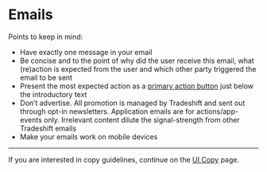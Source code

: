 # Emails

Points to keep in mind:

* Have exactly one message in your email
* Be concise and to the point of why did the user receive this email, what (re)action is expected from the user and which other party triggered the email to be sent
* Present the most expected action as a [primary action button](http://tradeshift.github.io/docs/#design/copy/buttons.html) just below the introductory text
* Don’t advertise. All promotion is managed by Tradeshift and sent out through opt-in newsletters. Application emails are for actions/app-events only. Irrelevant content dilute the signal-strength from other Tradeshift emails
* Make your emails work on mobile devices


------------------------------------------------------------------------

If you are interested in copy guidelines, continue on the [UI Copy](//tradeshift.github.io/docs/#design/copy/index.html) page.
